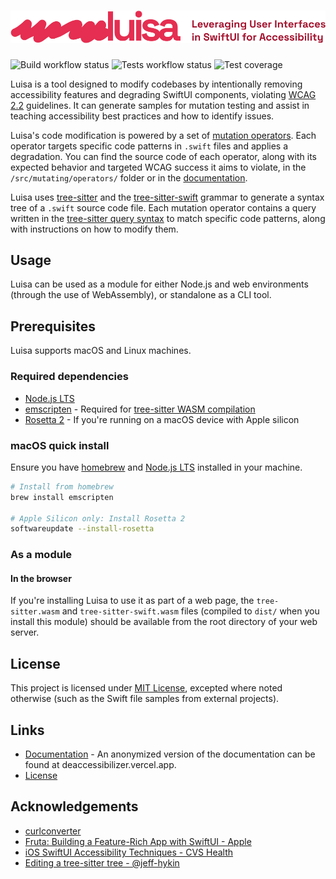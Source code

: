 # ![Luisa: Leveraging User Interfaces in SwiftUI for Accessibility](./misc/luisa-logo.svg)

![Build workflow status](https://github.com/Erick2280/luisa-deaccessibilizer/actions/workflows/build.yml/badge.svg)
![Tests workflow status](https://github.com/Erick2280/luisa-deaccessibilizer/actions/workflows/tests.yml/badge.svg)
![Test coverage](https://raw.githubusercontent.com/gist/Erick2280/ae03665a8f65725b43639dde75968a03/raw/badge.svg)

Luisa is a tool designed to modify codebases by intentionally removing accessibility features and degrading SwiftUI components, violating [WCAG 2.2](https://www.w3.org/WAI/WCAG22) guidelines. It can generate samples for mutation testing and assist in teaching accessibility best practices and how to identify issues.

Luisa's code modification is powered by a set of [mutation operators](https://docs.luisa.riso.dev/interfaces/MutationOperator). Each operator targets specific code patterns in `.swift` files and applies a degradation. You can find the source code of each operator, along with its expected behavior and targeted WCAG success it aims to violate, in the `/src/mutating/operators/` folder or in the [documentation](https://docs.luisa.riso.dev).

Luisa uses [tree-sitter](https://tree-sitter.github.io/tree-sitter/) and the [tree-sitter-swift](https://github.com/alex-pinkus/tree-sitter-swift) grammar to generate a syntax tree of a `.swift` source code file. Each mutation operator contains a query written in the [tree-sitter query syntax](https://tree-sitter.github.io/tree-sitter/syntax-highlighting#queries) to match specific code patterns, along with instructions on how to modify them.

## Usage

Luisa can be used as a module for either Node.js and web environments (through the use of WebAssembly), or standalone as a CLI tool.

## Prerequisites

Luisa supports macOS and Linux machines.

### Required dependencies

- [Node.js LTS](https://nodejs.org)
- [emscripten](https://emscripten.org) - Required for [tree-sitter WASM compilation](https://github.com/tree-sitter/tree-sitter/tree/master/lib/binding_web#generate-wasm-language-files)
- [Rosetta 2](https://support.apple.com/en-us/102527) - If you're running on a macOS device with Apple silicon

### macOS quick install

Ensure you have [homebrew](https://brew.sh/) and [Node.js LTS](https://nodejs.org) installed in your machine.

```bash
# Install from homebrew
brew install emscripten

# Apple Silicon only: Install Rosetta 2
softwareupdate --install-rosetta
```

### As a module

#### In the browser

If you're installing Luisa to use it as part of a web page, the `tree-sitter.wasm` and `tree-sitter-swift.wasm` files (compiled to `dist/` when you install this module) should be available from the root directory of your web server.

## License

This project is licensed under [MIT License](./LICENSE), excepted where noted otherwise (such as the Swift file samples from external projects).

## Links

- [Documentation](https://docs.luisa.riso.dev) - An anonymized version of the documentation can be found at deaccessibilizer.vercel.app.
- [License](./LICENSE)

## Acknowledgements

- [curlconverter](https://github.com/curlconverter/curlconverter)
- [Fruta: Building a Feature-Rich App with SwiftUI - Apple](https://developer.apple.com/documentation/appclip/fruta_building_a_feature-rich_app_with_swiftui)
- [iOS SwiftUI Accessibility Techniques - CVS Health](https://github.com/cvs-health/ios-swiftui-accessibility-techniques)
- [Editing a tree-sitter tree - @jeff-hykin](https://github.com/tree-sitter/tree-sitter/discussions/2553#discussioncomment-9976343)
